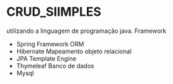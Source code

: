 # CRUD_SIIMPLES
utilizando a linguagem de programação java.
Framework 
- Spring 
Framework ORM
- Hibernate
Mapeamento objeto relacional 
- JPA
Template Engine 
- Thymeleaf
Banco de dados 
- Mysql
